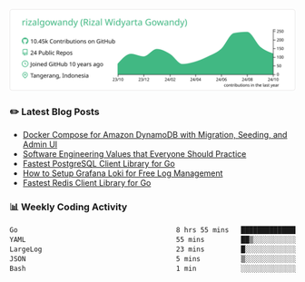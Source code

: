 ![profile-details](profile-summary-card-output/vue/0-profile-details.svg)

### :pencil2: Latest Blog Posts
<!-- BLOG-POST-LIST:START -->
- [Docker Compose for Amazon DynamoDB with Migration, Seeding, and Admin UI](https://medium.com/geekculture/docker-compose-for-amazon-dynamodb-with-migration-seeding-and-admin-ui-db11a348cc6a?source=rss-5763b0f1aba6------2)
- [Software Engineering Values that Everyone Should Practice](https://levelup.gitconnected.com/software-engineering-values-that-everyone-should-practice-c980d00cd103?source=rss-5763b0f1aba6------2)
- [Fastest PostgreSQL Client Library for Go](https://levelup.gitconnected.com/fastest-postgresql-client-library-for-go-579fa97909fb?source=rss-5763b0f1aba6------2)
- [How to Setup Grafana Loki for Free Log Management](https://levelup.gitconnected.com/how-to-setup-grafana-loki-for-free-log-management-ceb60558503c?source=rss-5763b0f1aba6------2)
- [Fastest Redis Client Library for Go](https://levelup.gitconnected.com/fastest-redis-client-library-for-go-7993f618f5ab?source=rss-5763b0f1aba6------2)
<!-- BLOG-POST-LIST:END -->

### 📊 Weekly Coding Activity
<!--START_SECTION:waka-->

```txt
Go                                       8 hrs 55 mins   █████████████████████▒░░░   85.50 %
YAML                                     55 mins         ██▒░░░░░░░░░░░░░░░░░░░░░░   08.82 %
LargeLog                                 23 mins         █░░░░░░░░░░░░░░░░░░░░░░░░   03.70 %
JSON                                     5 mins          ▒░░░░░░░░░░░░░░░░░░░░░░░░   00.96 %
Bash                                     1 min           ░░░░░░░░░░░░░░░░░░░░░░░░░   00.29 %
```

<!--END_SECTION:waka-->
